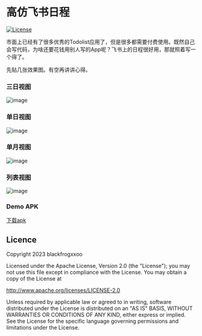 # 高仿飞书日程

[![License](https://img.shields.io/badge/License%20-Apache%202-337ab7.svg)](https://www.apache.org/licenses/LICENSE-2.0)

市面上已经有了很多优秀的Todolist应用了，但是很多都需要付费使用。既然自己会写代码，为啥还要花钱用别人写的App呢？飞书上的日程很好用，那就照着写一个得了。

先贴几张效果图。有空再讲讲心得。

### 三日视图
![image](https://github.com/blackfrogxxoo/SchedulerView/blob/master/%E4%B8%89%E6%97%A5%E8%A7%86%E5%9B%BE.gif)

### 单日视图
![image](https://github.com/blackfrogxxoo/SchedulerView/blob/master/%E5%8D%95%E6%97%A5%E8%A7%86%E5%9B%BE.gif)

### 单月视图
![image](https://github.com/blackfrogxxoo/SchedulerView/blob/master/%E5%8D%95%E6%9C%88%E8%A7%86%E5%9B%BE.gif)

### 列表视图
![image](https://github.com/blackfrogxxoo/SchedulerView/blob/master/%E5%88%97%E8%A1%A8%E8%A7%86%E5%9B%BE.gif)

### Demo APK
[下载apk](https://github.com/blackfrogxxoo/SchedulerView/blob/master/app-debug.apk)

Licence
-------

Copyright 2023 blackfrogxxoo

Licensed under the Apache License, Version 2.0 (the "License");
you may not use this file except in compliance with the License.
You may obtain a copy of the License at

http://www.apache.org/licenses/LICENSE-2.0

Unless required by applicable law or agreed to in writing, software
distributed under the License is distributed on an "AS IS" BASIS,
WITHOUT WARRANTIES OR CONDITIONS OF ANY KIND, either express or implied.
See the License for the specific language governing permissions and
limitations under the License.
